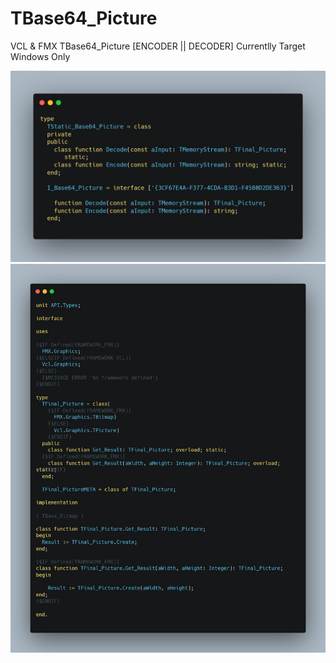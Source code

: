 # TBase64_Picture
VCL &amp; FMX TBase64_Picture [ENCODER || DECODER] Currentlly Target Windows Only 

![](I_Base64_Picture.png)
![](TFinal_Picture.png)
